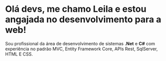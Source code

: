 # Olá devs, me chamo Leila e estou angajada no desenvolvimento para a web!

Sou profissional da área de desenvolvimento de sistemas **.Net** e **C#** com experiência no padrão MVC, Entity Framework Core, APIs Rest, SqlServer, HTML E CSS.
